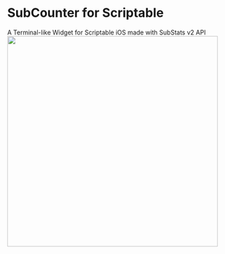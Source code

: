 # SubCounter for Scriptable
A Terminal-like Widget for Scriptable iOS made with SubStats v2 API
<img src="https://user-images.githubusercontent.com/1331289/156049785-9f5facfb-9617-48e7-bc26-f6d405b081d6.jpg" width="480">
